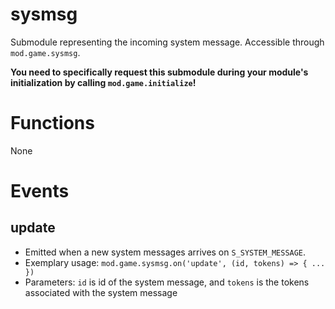 # sysmsg
Submodule representing the incoming system message. Accessible through `mod.game.sysmsg`.

**You need to specifically request this submodule during your module's initialization by calling `mod.game.initialize`!**

# Functions
None

# Events
## update
- Emitted when a new system messages arrives on `S_SYSTEM_MESSAGE`.
- Exemplary usage: `mod.game.sysmsg.on('update', (id, tokens) => { ... })`
- Parameters: `id` is id of the system message, and `tokens` is the tokens associated with the system message